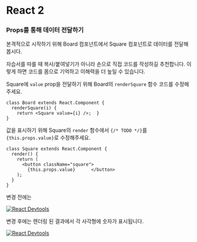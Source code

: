 # React 2



### Props를 통해 데이터 전달하기

본격적으로 시작하기 위해 Board 컴포넌트에서 Square 컴포넌트로 데이터를 전달해 봅시다.

자습서를 따를 때 복사/붙여넣기가 아니라 손으로 직접 코드를 작성하길 추천합니다. 이렇게 하면 코드를 몸으로 기억하고 이해력을 더 높일 수 있습니다.

Square에 `value` prop을 전달하기 위해 Board의 `renderSquare` 함수 코드를 수정해주세요.

```react
class Board extends React.Component {
  renderSquare(i) {
    return <Square value={i} />;  }
}
```



값을 표시하기 위해 Square의 `render` 함수에서 `{/* TODO */}`를 `{this.props.value}`로 수정해주세요.

```react
class Square extends React.Component {
  render() {
    return (
      <button className="square">
        {this.props.value}      </button>
    );
  }
}
```



변경 전에는

[![React Devtools](https://ko.reactjs.org/static/1566a4f8490d6b4b1ed36cd2c11fe4b6/6a91e/tictac-empty.png)](https://ko.reactjs.org/static/1566a4f8490d6b4b1ed36cd2c11fe4b6/6a91e/tictac-empty.png)

변경 후에는 렌더링 된 결과에서 각 사각형에 숫자가 표시됩니다.

[![React Devtools](https://ko.reactjs.org/static/685df774da6da48f451356f33f4be8b2/01bf6/tictac-numbers.png)](https://ko.reactjs.org/static/685df774da6da48f451356f33f4be8b2/01bf6/tictac-numbers.png)